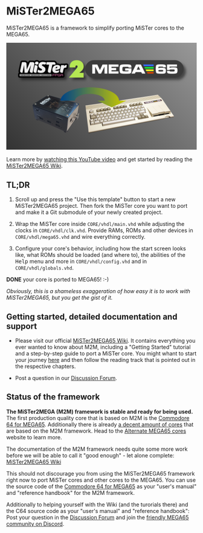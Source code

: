 MiSTer2MEGA65
=============

MiSTer2MEGA65 is a framework to simplify porting MiSTer cores to the MEGA65.

![Title Image](doc/wiki/assets/MiSTer2MEGA65-Title.png)

Learn more by
[watching this YouTube video](https://youtu.be/9Ib7z64z9N4)
and get started by reading the
[MiSTer2MEGA65 Wiki](https://github.com/sy2002/MiSTer2MEGA65/wiki).

TL;DR
-----

1. Scroll up and press the "Use this template" button to start a new
   MiSTer2MEGA65 project. Then fork the MiSTer core you want to port
   and make it a Git submodule of your newly created project.

2. Wrap the MiSTer core inside `CORE/vhdl/main.vhd` while
   adjusting the clocks in `CORE/vhdl/clk.vhd`. Provide RAMs, ROMs and other
   devices in `CORE/vhdl/mega65.vhd` and wire everything correctly.

3. Configure your core's behavior, including how the start screen looks like,
   what ROMs should be loaded (and where to), the abilities of the
   <kbd>Help</kbd> menu and more in `CORE/vhdl/config.vhd` and in
   `CORE/vhdl/globals.vhd`.

**DONE** your core is ported to MEGA65! :-)

*Obviously, this is a shameless exaggeration of how easy it is to work with
MiSTer2MEGA65, but you get the gist of it.*

Getting started, detailed documentation and support
---------------------------------------------------

* Please visit our official
  [MiSTer2MEGA65 Wiki](https://github.com/sy2002/MiSTer2MEGA65/wiki). It
  contains everything you ever wanted to know about M2M, including a
  "Getting Started" tutorial and a step-by-step guide to port a MiSTer core.
  You might whant to start your journey
  [here](https://github.com/sy2002/MiSTer2MEGA65/wiki/1.-What-is-MiSTer2MEGA65)
  and then follow the reading track that is pointed out in the
  respective chapters.

* Post a question in our
  [Discussion Forum](https://github.com/sy2002/MiSTer2MEGA65/discussions).

Status of the framework
-----------------------

**The MiSTer2MEGA (M2M) framework is stable and ready for being used.**
The first production quality core that is based on M2M is the
[Commodore 64 for MEGA65](https://github.com/MJoergen/C64MEGA65).
Additionally there is already
[a decent amount of cores](https://sy2002.github.io/m65cores/)
that are based on the M2M framework. Head to the
[Alternate MEGA65 cores](https://sy2002.github.io/m65cores/)
website to learn more.

The documentation of the M2M framework needs quite some more work before
we will be able to call it "good enough" - let alone complete:
[MiSTer2MEGA65 Wiki](https://github.com/sy2002/MiSTer2MEGA65/wiki)

This should not discourage you from using the MiSTer2MEGA65 framework right
now to port MiSTer cores and other cores to the MEGA65. You can use the
source code of the
[Commodore 64 for MEGA65](https://github.com/MJoergen/C64MEGA65)
as your "user's manual" and "reference handbook" for the M2M framework.

Additionally to helping yourself with the Wiki (and the turorials there) and
the C64 source code as your "user's manual" and "reference handbook": Post
your question in the
[Discussion Forum](https://github.com/sy2002/MiSTer2MEGA65/discussions)
and join the
[friendly MEGA65 community on Discord](https://discord.com/channels/719326990221574164/1177364456896999485).
